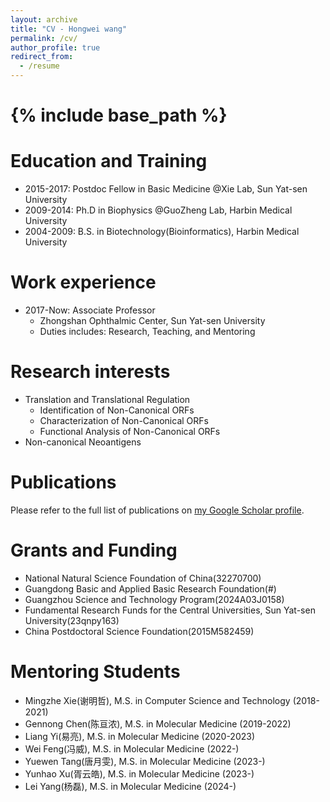```yaml
---
layout: archive
title: "CV - Hongwei wang"
permalink: /cv/
author_profile: true
redirect_from:
  - /resume
---
```


{% include base_path %}
======

Education and Training
======
* 2015-2017: Postdoc Fellow in Basic Medicine @Xie Lab, Sun Yat-sen University
* 2009-2014: Ph.D in Biophysics @GuoZheng Lab, Harbin Medical University
* 2004-2009: B.S. in Biotechnology(Bioinformatics), Harbin Medical University

Work experience
======
* 2017-Now: Associate Professor
  * Zhongshan Ophthalmic Center, Sun Yat-sen University
  * Duties includes: Research, Teaching, and Mentoring
  
Research interests
======
* Translation and Translational Regulation
  * Identification of Non-Canonical ORFs
  * Characterization of Non-Canonical ORFs
  * Functional Analysis of Non-Canonical ORFs
* Non-canonical Neoantigens

Publications
======
  Please refer to the full list of publications on <a href="{{site.author.googlescholar}}">my Google Scholar profile</a>.

Grants and Funding
======
* National Natural Science Foundation of China(32270700)
* Guangdong Basic and Applied Basic Research Foundation(#)
* Guangzhou Science and Technology Program(2024A03J0158)
* Fundamental Research Funds for the Central Universities, Sun Yat-sen University(23qnpy163)
* China Postdoctoral Science Foundation(2015M582459)

Mentoring Students
======
* Mingzhe Xie(谢明哲), M.S. in Computer Science and Technology (2018-2021)
* Gennong Chen(陈亘浓), M.S. in Molecular Medicine (2019-2022)
* Liang Yi(易亮), M.S. in Molecular Medicine (2020-2023)
* Wei Feng(冯威), M.S. in Molecular Medicine (2022-)
* Yuewen Tang(唐月雯), M.S. in Molecular Medicine (2023-)
* Yunhao Xu(胥云皓), M.S. in Molecular Medicine (2023-)
* Lei Yang(杨磊), M.S. in Molecular Medicine (2024-)
